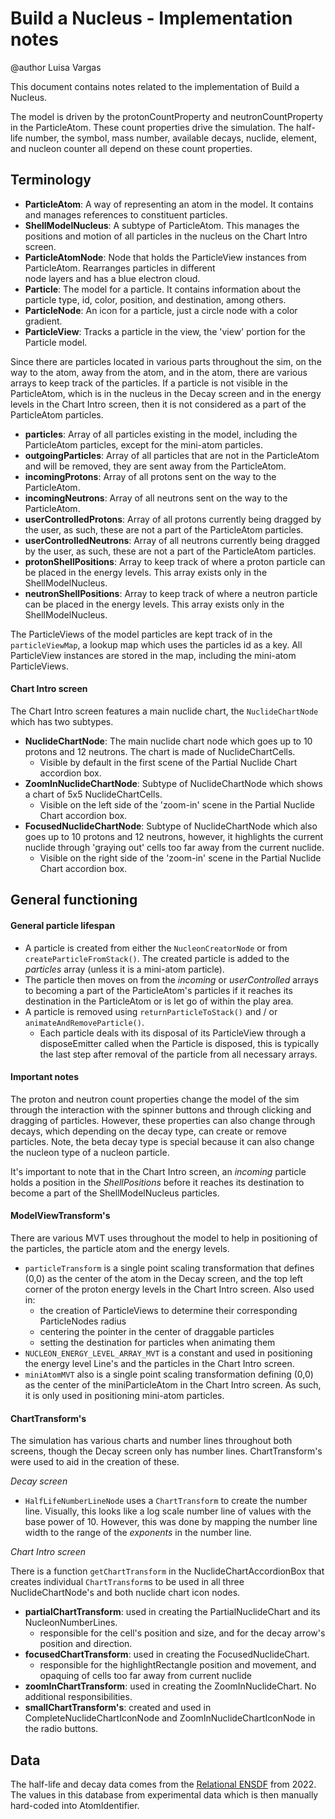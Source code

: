 # Build a Nucleus - Implementation notes

<!--- REVIEW: I (jbphet) find the use of apostrophes for plural class names to be a bit hard to read, for example, 
"Node that holds the ParticleView's from ParticleAtom".  Usually apostrophes are used for contractions or for possessive
forms.  I'd recommend using "instances", e.g. "Node that holds the ParticleView instances from ParticleAtom", or simply
tacking on an 's'.  This isn't a big deal, and you're free to ignore it, but it would have made it more readable for me.
-->

@author Luisa Vargas

This document contains notes related to the implementation of Build a Nucleus.

The model is driven by the protonCountProperty and neutronCountProperty in the ParticleAtom. These count properties
drive the simulation. The half-life number, the symbol, mass number, available decays, nuclide, element, and nucleon
counter all depend on these count properties.

## Terminology

- __ParticleAtom__: A way of representing an atom in the model. It contains and manages references to constituent
  particles.
- __ShellModelNucleus__: A subtype of ParticleAtom. This manages the positions and motion of all particles in the nucleus
  on the Chart Intro screen.
- __ParticleAtomNode__: Node that holds the ParticleView instances from ParticleAtom. Rearranges particles in different  
  node layers and has a blue electron cloud.
- __Particle__: The model for a particle. It contains information about the particle type, id, color, position, and
  destination, among others.
- __ParticleNode__: An icon for a particle, just a circle node with a color gradient.
- __ParticleView__: Tracks a particle in the view, the 'view' portion for the Particle model.

Since there are particles located in various parts throughout the sim, on the way to the atom, away from the atom,
and in the atom, there are various arrays to keep track of the particles. If a particle is not visible in the
ParticleAtom, which is in the nucleus in the Decay screen and in the energy levels in the Chart Intro screen, then it
is not considered as a part of the ParticleAtom particles.

- __particles__: Array of all particles existing in the model, including the ParticleAtom particles, except for the
  mini-atom particles.
- __outgoingParticles__: Array of all particles that are not in the ParticleAtom and will be removed, they are sent away
  from the ParticleAtom.
- __incomingProtons__: Array of all protons sent on the way to the ParticleAtom.
- __incomingNeutrons__: Array of all neutrons sent on the way to the ParticleAtom.
- __userControlledProtons__: Array of all protons currently being dragged by the user, as such, these are not a part of
  the
  ParticleAtom particles.
- __userControlledNeutrons__: Array of all neutrons currently being dragged by the user, as such, these are not a part
  of
  the ParticleAtom particles.
- __protonShellPositions__: Array to keep track of where a proton particle can be placed in the energy levels. This
  array
  exists only in the ShellModelNucleus.
- __neutronShellPositions__: Array to keep track of where a neutron particle can be placed in the energy levels. This
  array
  exists only in the ShellModelNucleus.

The ParticleViews of the model particles are kept track of in the `particleViewMap`, a lookup map which uses the
particles id as a key. All ParticleView instances are stored in the map, including the mini-atom ParticleViews.

#### Chart Intro screen

The Chart Intro screen features a main nuclide chart, the `NuclideChartNode` which has two subtypes.

- __NuclideChartNode__: The main nuclide chart node which goes up to 10 protons and 12 neutrons. The chart is made of
  NuclideChartCells.
  - Visible by default in the first scene of the Partial Nuclide Chart accordion box.
- __ZoomInNuclideChartNode__: Subtype of NuclideChartNode which shows a chart of 5x5 NuclideChartCells.
  - Visible on the left side of the 'zoom-in' scene in the Partial Nuclide Chart accordion box.
- __FocusedNuclideChartNode__: Subtype of NuclideChartNode which also goes up to 10 protons and 12 neutrons, however, it
  highlights the current nuclide through 'graying out' cells too far away from the current nuclide.
  - Visible on the right side of the 'zoom-in' scene in the Partial Nuclide Chart accordion box.

## General functioning

#### General particle lifespan

- A particle is created from either the `NucleonCreatorNode` or from `createParticleFromStack()`. The created particle
  is added to the _particles_ array (unless it is a mini-atom particle).
- The particle then moves on from the _incoming_ or _userControlled_ arrays to becoming a part of the ParticleAtom's
  particles if it reaches its destination in the ParticleAtom or is let go of within the play area.
- A particle is removed using `returnParticleToStack()` and / or `animateAndRemoveParticle()`.
  - Each particle deals with its disposal of its ParticleView through a disposeEmitter called when the Particle is
    disposed, this is typically the last step after removal of the particle from all necessary arrays.

#### Important notes

The proton and neutron count properties change the model of the sim through the interaction with the spinner buttons and
through clicking and dragging of particles. However, these properties can also change through decays, which depending
on the decay type, can create or remove particles. Note, the beta decay type is special because it can also change the
nucleon type of a nucleon particle.

It's important to note that in the Chart Intro screen, an _incoming_ particle holds a position in the _ShellPositions_
before it reaches its destination to become a part of the ShellModelNucleus particles.

#### ModelViewTransform's

There are various MVT uses throughout the model to help in positioning of the particles, the particle atom and the
energy levels.

- `particleTransform` is a single point scaling transformation that defines (0,0) as the center of the atom in the Decay
  screen, and the top left corner of the proton energy levels in the Chart Intro screen. Also used in:
  - the creation of ParticleViews to determine their corresponding ParticleNodes radius
  - centering the pointer in the center of draggable particles
  - setting the destination for particles when animating them
- `NUCLEON_ENERGY_LEVEL_ARRAY_MVT` is a constant and used in positioning the energy level Line's and the particles in
  the Chart Intro screen.
- `miniAtomMVT` also is a single point scaling transformation defining (0,0) as the center of the miniParticleAtom in
  the
  Chart Intro screen. As such, it is only used in positioning mini-atom particles.

#### ChartTransform's

The simulation has various charts and number lines throughout both screens, though the Decay screen only has number
lines. ChartTransform's were used to aid in the creation of these.

*Decay screen*

- `HalfLifeNumberLineNode` uses a `ChartTransform` to create the number line. Visually, this looks like a log scale
  number
  line of values with the base power of 10. However, this was done by mapping the number line width to the range of the
  *exponents* in the number line.

*Chart Intro screen*

There is a function `getChartTransform` in the NuclideChartAccordionBox that creates individual `ChartTransform`s to be
used in all three NuclideChartNode's and both nuclide chart icon nodes.

- __partialChartTransform__: used in creating the PartialNuclideChart and its NucleonNumberLines.
  - responsible for the cell's position and size, and for the decay arrow's position and direction.
- __focusedChartTransform__: used in creating the FocusedNuclideChart.
  - responsible for the highlightRectangle position and movement, and opaquing of cells too far away from current
    nuclide
- __zoomInChartTransform__: used in creating the ZoomInNuclideChart. No additional responsibilities.
- __smallChartTransform's__: created and used in CompleteNuclideChartIconNode and ZoomInNuclideChartIconNode in the
  radio
  buttons.

## Data
The half-life and decay data comes from the [Relational ENSDF](https://www-nds.iaea.org/relnsd/NdsEnsdf/QueryForm.html)
from 2022. The values in this database from experimental data which is then manually hard-coded into AtomIdentifier.